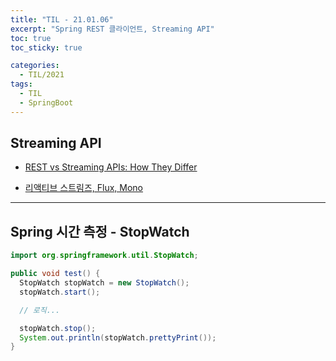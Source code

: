 ```yaml
---
title: "TIL - 21.01.06"
excerpt: "Spring REST 클라이언트, Streaming API"
toc: true
toc_sticky: true

categories:
  - TIL/2021
tags:
  - TIL
  - SpringBoot
---
```


## Streaming API
* [REST vs Streaming APIs: How They Differ](https://nordicapis.com/rest-vs-streaming-apis-how-they-differ/)

* [리액티브 스트림즈, Flux, Mono](https://javacan.tistory.com/entry/Reactor-Start-1-RS-Flux-Mono-Subscriber)

---
## Spring 시간 측정 - StopWatch
```java
import org.springframework.util.StopWatch;

public void test() {
  StopWatch stopWatch = new StopWatch();
  stopWatch.start();

  // 로직...

  stopWatch.stop();
  System.out.println(stopWatch.prettyPrint());
}
```
